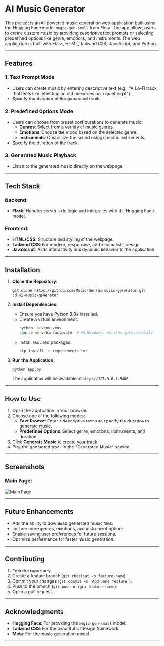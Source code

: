 # AI Music Generator

This project is an AI-powered music generation web application built using the Hugging Face model `mugic-gen-small` from Meta. The app allows users to create custom music by providing descriptive text prompts or selecting predefined options like genre, emotions, and instruments. The web application is built with Flask, HTML, Tailwind CSS, JavaScript, and Python.

---

## Features

### 1. **Text Prompt Mode**
   - Users can create music by entering descriptive text (e.g., "A Lo-Fi track that feels like reflecting on old memories on a quiet night").
   - Specify the duration of the generated track.

### 2. **Predefined Options Mode**
   - Users can choose from preset configurations to generate music:
     - **Genres**: Select from a variety of music genres.
     - **Emotions**: Choose the mood based on the selected genre.
     - **Instruments**: Customize the sound using specific instruments.
   - Specify the duration of the track.

### 3. **Generated Music Playback**
   - Listen to the generated music directly on the webpage.

---

## Tech Stack

### Backend:
- **Flask**: Handles server-side logic and integrates with the Hugging Face model.

### Frontend:
- **HTML/CSS**: Structure and styling of the webpage.
- **Tailwind CSS**: For modern, responsive, and minimalistic design.
- **JavaScript**: Adds interactivity and dynamic behavior to the application.

---

## Installation

1. **Clone the Repository:**
   ```bash
   git clone https://github.com/Music-Gen/ai-music-generator.git
   cd ai-music-generator
   ```

2. **Install Dependencies:**
   - Ensure you have Python 3.8+ installed.
   - Create a virtual environment:
     ```bash
     python -m venv venv
     source venv/bin/activate  # On Windows: venv\Scripts\activate
     ```
   - Install required packages:
     ```bash
     pip install -r requirements.txt
     ```

3. **Run the Application:**
   ```bash
   python app.py
   ```
   The application will be available at `http://127.0.0.1:5000`.

---

## How to Use

1. Open the application in your browser.
2. Choose one of the following modes:
   - **Text Prompt**: Enter a descriptive text and specify the duration to generate music.
   - **Predefined Options**: Select genre, emotions, instruments, and duration.
3. Click **Generate Music** to create your track.
4. Play the generated track in the "Generated Music" section.

---

## Screenshots

### Main Page:
![Main Page](mainpage.png)

---

## Future Enhancements

- Add the ability to download generated music files.
- Include more genres, emotions, and instrument options.
- Enable saving user preferences for future sessions.
- Optimize performance for faster music generation.

---

## Contributing

1. Fork the repository.
2. Create a feature branch (`git checkout -b feature-name`).
3. Commit your changes (`git commit -m 'Add some feature'`).
4. Push to the branch (`git push origin feature-name`).
5. Open a pull request.

---



## Acknowledgments

- **Hugging Face**: For providing the `mugic-gen-small` model.
- **Tailwind CSS**: For the beautiful UI design framework.
- **Meta**: For the music generation model.

---



